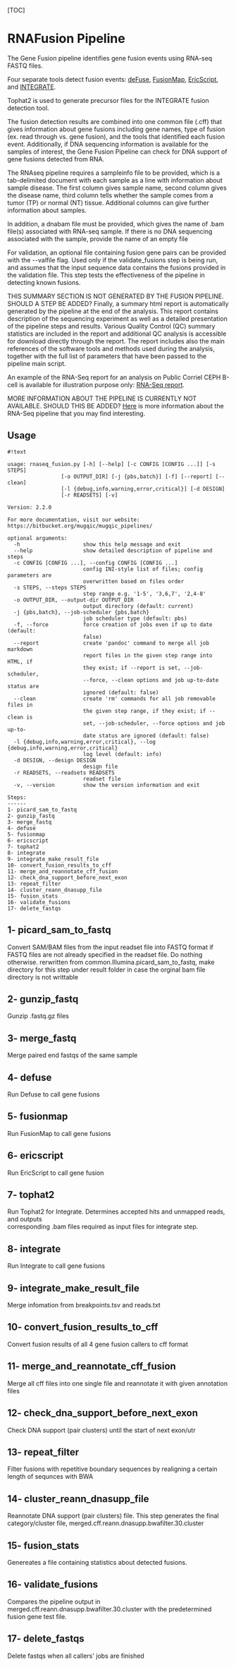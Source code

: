 [TOC]


RNAFusion Pipeline
==================
The Gene Fusion pipeline identifies gene fusion events using RNA-seq FASTQ files.  
    
Four separate tools detect fusion events: 
[deFuse](https://sourceforge.net/p/defuse/wiki/DeFuse/), 
[FusionMap](http://www.arrayserver.com/wiki/index.php?title=FusionMap), 
[EricScript](https://sites.google.com/site/bioericscript/home), 
and [INTEGRATE](https://sourceforge.net/p/integrate-fusion/wiki/Home/).

Tophat2 is used to generate precursor files for the INTEGRATE fusion detection tool.

The fusion detection results are combined into one common file (.cff) that gives information about gene fusions including gene names, 
type of fusion (ex. read through vs. gene fusion), and the tools that identified each fusion event. 
Additionally, if DNA sequencing information is available for the samples of interest, 
the Gene Fusion Pipeline can check for DNA support of gene fusions detected from RNA. 

The RNAseq pipeline requires a sampleinfo file to be provided, which is a tab-delimited document with each sample 
as a line with information about sample disease. The first column gives sample name, second column gives the disease name,
third column tells whether the sample comes from a tumor (TP) or normal (NT) tissue. Additional columns can give further 
information about samples.

In addition, a dnabam file must be provided, which gives the name of .bam file(s) associated with RNA-seq sample.
If there is no DNA sequencing associated with the sample, provide the name of an empty file

For validation, an optional file containing fusion gene pairs can be provided with the --valfile flag. Used
only if the validate_fusions step is being run, and assumes that the input sequence data contains the fusions provided in 
the validation file. This step tests the effectiveness of the pipeline in detecting known fusions.

THIS SUMMARY SECTION IS NOT GENERATED BY THE FUSION PIPELINE. SHOULD A STEP BE ADDED?
Finally, a summary html report is automatically generated by the pipeline at the end of the analysis.
This report contains description
of the sequencing experiment as well as a detailed presentation of the pipeline steps and results.
Various Quality Control (QC) summary statistics are included in the report and additional QC analysis
is accessible for download directly through the report. The report includes also the main references
of the software tools and methods used during the analysis, together with the full list of parameters
that have been passed to the pipeline main script.

An example of the RNA-Seq report for an analysis on Public Corriel CEPH B-cell is available for illustration
purpose only: [RNA-Seq report](http://gqinnovationcenter.com/services/bioinformatics/tools/rnaReport/index.html).

MORE INFORMATION ABOUT THE PIPELINE IS CURRENTLY NOT AVAILABLE. SHOULD THIS BE ADDED?
[Here](https://bitbucket.org/mugqic/mugqic_pipelines/downloads/MUGQIC_Bioinfo_RNA-Seq.pptx) is more
information about the RNA-Seq pipeline that you may find interesting.


Usage
-----
```
#!text

usage: rnaseq_fusion.py [-h] [--help] [-c CONFIG [CONFIG ...]] [-s STEPS]
                 [-o OUTPUT_DIR] [-j {pbs,batch}] [-f] [--report] [--clean]
                 [-l {debug,info,warning,error,critical}] [-d DESIGN]
                 [-r READSETS] [-v] 

Version: 2.2.0

For more documentation, visit our website: https://bitbucket.org/mugqic/mugqic_pipelines/

optional arguments:
  -h                    show this help message and exit
  --help                show detailed description of pipeline and steps
  -c CONFIG [CONFIG ...], --config CONFIG [CONFIG ...]
                        config INI-style list of files; config parameters are
                        overwritten based on files order
  -s STEPS, --steps STEPS
                        step range e.g. '1-5', '3,6,7', '2,4-8'
  -o OUTPUT_DIR, --output-dir OUTPUT_DIR
                        output directory (default: current)
  -j {pbs,batch}, --job-scheduler {pbs,batch}
                        job scheduler type (default: pbs)
  -f, --force           force creation of jobs even if up to date (default:
                        false)
  --report              create 'pandoc' command to merge all job markdown
                        report files in the given step range into HTML, if
                        they exist; if --report is set, --job-scheduler,
                        --force, --clean options and job up-to-date status are
                        ignored (default: false)
  --clean               create 'rm' commands for all job removable files in
                        the given step range, if they exist; if --clean is
                        set, --job-scheduler, --force options and job up-to-
                        date status are ignored (default: false)
  -l {debug,info,warning,error,critical}, --log {debug,info,warning,error,critical}
                        log level (default: info)
  -d DESIGN, --design DESIGN
                        design file
  -r READSETS, --readsets READSETS
                        readset file
  -v, --version         show the version information and exit

Steps:
------
1- picard_sam_to_fastq
2- gunzip_fastq
3- merge_fastq
4- defuse
5- fusionmap
6- ericscript
7- tophat2
8- integrate
9- integrate_make_result_file
10- convert_fusion_results_to_cff
11- merge_and_reannotate_cff_fusion
12- check_dna_support_before_next_exon
13- repeat_filter
14- cluster_reann_dnasupp_file
15- fusion_stats
16- validate_fusions
17- delete_fastqs

```
1- picard_sam_to_fastq
----------------------
Convert SAM/BAM files from the input readset file into FASTQ format
if FASTQ files are not already specified in the readset file. Do nothing otherwise.
rerwritten from common.Illumina.picard_sam_to_fastq, make directory for this step under result folder in case the orginal bam file directory is not writtable

2- gunzip_fastq 
---------------
Gunzip .fastq.gz files

3- merge_fastq 
--------------
Merge paired end fastqs of the same sample

4- defuse
---------
Run Defuse to call gene fusions

5- fusionmap 
------------
Run FusionMap to call gene fusions

6- ericscript 
-------------
Run EricScript to call gene fusion

7- tophat2 
----------
Run Tophat2 for Integrate. Determines accepted hits and unmapped reads, and outputs                                                                                            
corresponding .bam files required as input files for integrate step.

8- integrate
------------
Run Integrate to call gene fusions

9- integrate_make_result_file
-----------------------------
Merge infomation from breakpoints.tsv and reads.txt

10- convert_fusion_results_to_cff 
---------------------------------
Convert fusion results of all 4 gene fusion callers to cff format

11- merge_and_reannotate_cff_fusion 
-----------------------------------
Merge all cff files into one single file and reannotate it with given annotation files

12- check_dna_support_before_next_exon 
--------------------------------------
Check DNA support (pair clusters) until the start of next exon/utr

13- repeat_filter 
-----------------
Filter fusions with repetitive boundary sequences by realigning a certain length of sequnces with BWA

14- cluster_reann_dnasupp_file 
------------------------------
Reannotate DNA support (pair clusters) file. This step generates the final category/cluster file,
merged.cff.reann.dnasupp.bwafilter.30.cluster

15- fusion_stats
----------------
Genereates a file containing statistics about detected fusions.

16- validate_fusions
-----------------
Compares the pipeline output in merged.cff.reann.dnasupp.bwafilter.30.cluster with the predetermined fusion gene test file.

17- delete_fastqs 
-----------------
Delete fastqs when all callers' jobs are finished
